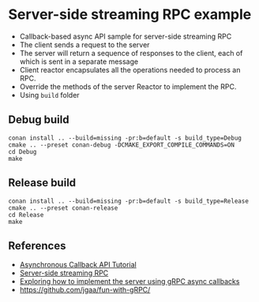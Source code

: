# Server-side streaming RPC example

* Callback-based async API sample for server-side streaming RPC
* The client sends a request to the server
* The server will return a sequence of responses to the client, each of which is sent in a separate message
* Client reactor encapsulates all the operations needed to process an RPC.
* Override the methods of the server Reactor to implement the RPC.
* Using `build` folder

## Debug build
```
conan install .. --build=missing -pr:b=default -s build_type=Debug
cmake .. --preset conan-debug -DCMAKE_EXPORT_COMPILE_COMMANDS=ON
cd Debug
make
```

## Release build
```
conan install .. --build=missing -pr:b=default -s build_type=Release
cmake .. --preset conan-release
cd Release
make
```

## References
* [Asynchronous Callback API Tutorial](https://grpc.io/docs/languages/cpp/callback/)
* [Server-side streaming RPC](https://grpc.io/docs/languages/cpp/callback/#server-side-streaming-rpc)
* [Exploring how to implement the server using gRPC async callbacks](https://lastviking.eu/fun_with_gRPC_and_C++/callback-server.html)
* <https://github.com/jgaa/fun-with-gRPC/>
